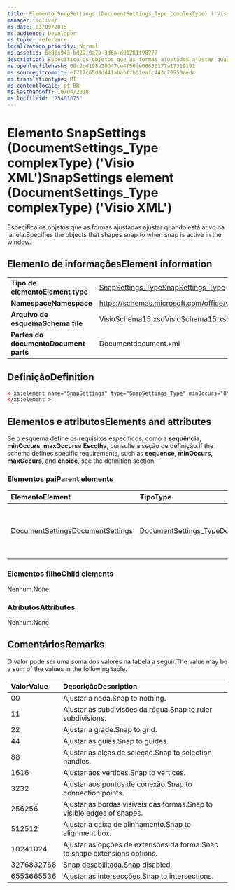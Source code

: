 ```yaml
---
title: Elemento SnapSettings (DocumentSettings_Type complexType) ('Visio XML')
manager: soliver
ms.date: 03/09/2015
ms.audience: Developer
ms.topic: reference
localization_priority: Normal
ms.assetid: 6e86e943-bd29-0a7b-3d6a-d91281f98777
description: Especifica os objetos que as formas ajustadas ajustar quando está ativo na janela.
ms.openlocfilehash: 68c2bd198a20047ce4f56fe06630177a17319191
ms.sourcegitcommit: ef717c65d8dd41ababffb01eafc443c79950aed4
ms.translationtype: MT
ms.contentlocale: pt-BR
ms.lasthandoff: 10/04/2018
ms.locfileid: "25401675"
---
```

# <a name="snapsettings-element-documentsettingstype-complextype-visio-xml"></a><span data-ttu-id="12b59-103">Elemento SnapSettings (DocumentSettings_Type complexType) ('Visio XML')</span><span class="sxs-lookup"><span data-stu-id="12b59-103">SnapSettings element (DocumentSettings_Type complexType) ('Visio XML')</span></span>

<span data-ttu-id="12b59-104">Especifica os objetos que as formas ajustadas ajustar quando está ativo na janela.</span><span class="sxs-lookup"><span data-stu-id="12b59-104">Specifies the objects that shapes snap to when snap is active in the window.</span></span>
  
## <a name="element-information"></a><span data-ttu-id="12b59-105">Elemento de informações</span><span class="sxs-lookup"><span data-stu-id="12b59-105">Element information</span></span>

|||
|:-----|:-----|
|<span data-ttu-id="12b59-106">**Tipo de elemento**</span><span class="sxs-lookup"><span data-stu-id="12b59-106">**Element type**</span></span> <br/> |[<span data-ttu-id="12b59-107">SnapSettings_Type</span><span class="sxs-lookup"><span data-stu-id="12b59-107">SnapSettings_Type</span></span>](snapsettings_type-complextypevisio-xml.md) <br/> |
|<span data-ttu-id="12b59-108">**Namespace**</span><span class="sxs-lookup"><span data-stu-id="12b59-108">**Namespace**</span></span> <br/> |https://schemas.microsoft.com/office/visio/2012/main  <br/> |
|<span data-ttu-id="12b59-109">**Arquivo de esquema**</span><span class="sxs-lookup"><span data-stu-id="12b59-109">**Schema file**</span></span> <br/> |<span data-ttu-id="12b59-110">VisioSchema15.xsd</span><span class="sxs-lookup"><span data-stu-id="12b59-110">VisioSchema15.xsd</span></span>  <br/> |
|<span data-ttu-id="12b59-111">**Partes do documento**</span><span class="sxs-lookup"><span data-stu-id="12b59-111">**Document parts**</span></span> <br/> |<span data-ttu-id="12b59-112">Document</span><span class="sxs-lookup"><span data-stu-id="12b59-112">document.xml</span></span>  <br/> |
   
## <a name="definition"></a><span data-ttu-id="12b59-113">Definição</span><span class="sxs-lookup"><span data-stu-id="12b59-113">Definition</span></span>

```XML
< xs:element name="SnapSettings" type="SnapSettings_Type" minOccurs="0" maxOccurs="1" >
</xs:element >
```

## <a name="elements-and-attributes"></a><span data-ttu-id="12b59-114">Elementos e atributos</span><span class="sxs-lookup"><span data-stu-id="12b59-114">Elements and attributes</span></span>

<span data-ttu-id="12b59-115">Se o esquema define os requisitos específicos, como a **sequência**, **minOccurs**, **maxOccurs**e **Escolha**, consulte a seção de definição.</span><span class="sxs-lookup"><span data-stu-id="12b59-115">If the schema defines specific requirements, such as **sequence**, **minOccurs**, **maxOccurs**, and **choice**, see the definition section.</span></span> 
  
### <a name="parent-elements"></a><span data-ttu-id="12b59-116">Elementos pai</span><span class="sxs-lookup"><span data-stu-id="12b59-116">Parent elements</span></span>

|<span data-ttu-id="12b59-117">**Elemento**</span><span class="sxs-lookup"><span data-stu-id="12b59-117">**Element**</span></span>|<span data-ttu-id="12b59-118">**Tipo**</span><span class="sxs-lookup"><span data-stu-id="12b59-118">**Type**</span></span>|<span data-ttu-id="12b59-119">**Descrição**</span><span class="sxs-lookup"><span data-stu-id="12b59-119">**Description**</span></span>|
|:-----|:-----|:-----|
|[<span data-ttu-id="12b59-120">DocumentSettings</span><span class="sxs-lookup"><span data-stu-id="12b59-120">DocumentSettings</span></span>](documentsettings-element-visiodocument_type-complextypevisio-xml.md) <br/> |[<span data-ttu-id="12b59-121">DocumentSettings_Type</span><span class="sxs-lookup"><span data-stu-id="12b59-121">DocumentSettings_Type</span></span>](documentsettings_type-complextypevisio-xml.md) <br/> |<span data-ttu-id="12b59-122">Contém os elementos que especificam as configurações do documento.</span><span class="sxs-lookup"><span data-stu-id="12b59-122">Contains elements that specify document settings.</span></span>  <br/> |
   
### <a name="child-elements"></a><span data-ttu-id="12b59-123">Elementos filho</span><span class="sxs-lookup"><span data-stu-id="12b59-123">Child elements</span></span>

<span data-ttu-id="12b59-124">Nenhum.</span><span class="sxs-lookup"><span data-stu-id="12b59-124">None.</span></span>
  
### <a name="attributes"></a><span data-ttu-id="12b59-125">Atributos</span><span class="sxs-lookup"><span data-stu-id="12b59-125">Attributes</span></span>

<span data-ttu-id="12b59-126">Nenhum.</span><span class="sxs-lookup"><span data-stu-id="12b59-126">None.</span></span>
  
## <a name="remarks"></a><span data-ttu-id="12b59-127">Comentários</span><span class="sxs-lookup"><span data-stu-id="12b59-127">Remarks</span></span>

<span data-ttu-id="12b59-128">O valor pode ser uma soma dos valores na tabela a seguir.</span><span class="sxs-lookup"><span data-stu-id="12b59-128">The value may be a sum of the values in the following table.</span></span>
  
|<span data-ttu-id="12b59-129">**Valor**</span><span class="sxs-lookup"><span data-stu-id="12b59-129">**Value**</span></span>|<span data-ttu-id="12b59-130">**Descrição**</span><span class="sxs-lookup"><span data-stu-id="12b59-130">**Description**</span></span>|
|:-----|:-----|
|<span data-ttu-id="12b59-131">0</span><span class="sxs-lookup"><span data-stu-id="12b59-131">0</span></span>  <br/> |<span data-ttu-id="12b59-132">Ajustar a nada.</span><span class="sxs-lookup"><span data-stu-id="12b59-132">Snap to nothing.</span></span>  <br/> |
|<span data-ttu-id="12b59-133">1</span><span class="sxs-lookup"><span data-stu-id="12b59-133">1</span></span>  <br/> |<span data-ttu-id="12b59-134">Ajustar às subdivisões da régua.</span><span class="sxs-lookup"><span data-stu-id="12b59-134">Snap to ruler subdivisions.</span></span>  <br/> |
|<span data-ttu-id="12b59-135">2</span><span class="sxs-lookup"><span data-stu-id="12b59-135">2</span></span>  <br/> |<span data-ttu-id="12b59-136">Ajustar à grade.</span><span class="sxs-lookup"><span data-stu-id="12b59-136">Snap to grid.</span></span>  <br/> |
|<span data-ttu-id="12b59-137">4</span><span class="sxs-lookup"><span data-stu-id="12b59-137">4</span></span>  <br/> |<span data-ttu-id="12b59-138">Ajustar às guias.</span><span class="sxs-lookup"><span data-stu-id="12b59-138">Snap to guides.</span></span>  <br/> |
|<span data-ttu-id="12b59-139">8</span><span class="sxs-lookup"><span data-stu-id="12b59-139">8</span></span>  <br/> |<span data-ttu-id="12b59-140">Ajustar às alças de seleção.</span><span class="sxs-lookup"><span data-stu-id="12b59-140">Snap to selection handles.</span></span>  <br/> |
|<span data-ttu-id="12b59-141">16</span><span class="sxs-lookup"><span data-stu-id="12b59-141">16</span></span>  <br/> |<span data-ttu-id="12b59-142">Ajustar aos vértices.</span><span class="sxs-lookup"><span data-stu-id="12b59-142">Snap to vertices.</span></span>  <br/> |
|<span data-ttu-id="12b59-143">32</span><span class="sxs-lookup"><span data-stu-id="12b59-143">32</span></span>  <br/> |<span data-ttu-id="12b59-144">Ajustar aos pontos de conexão.</span><span class="sxs-lookup"><span data-stu-id="12b59-144">Snap to connection points.</span></span>  <br/> |
|<span data-ttu-id="12b59-145">256</span><span class="sxs-lookup"><span data-stu-id="12b59-145">256</span></span>  <br/> |<span data-ttu-id="12b59-146">Ajustar às bordas visíveis das formas.</span><span class="sxs-lookup"><span data-stu-id="12b59-146">Snap to visible edges of shapes.</span></span>  <br/> |
|<span data-ttu-id="12b59-147">512</span><span class="sxs-lookup"><span data-stu-id="12b59-147">512</span></span>  <br/> |<span data-ttu-id="12b59-148">Ajustar à caixa de alinhamento.</span><span class="sxs-lookup"><span data-stu-id="12b59-148">Snap to alignment box.</span></span>  <br/> |
|<span data-ttu-id="12b59-149">1024</span><span class="sxs-lookup"><span data-stu-id="12b59-149">1024</span></span>  <br/> |<span data-ttu-id="12b59-150">Ajustar às opções de extensões da forma.</span><span class="sxs-lookup"><span data-stu-id="12b59-150">Snap to shape extensions options.</span></span>  <br/> |
|<span data-ttu-id="12b59-151">32768</span><span class="sxs-lookup"><span data-stu-id="12b59-151">32768</span></span>  <br/> |<span data-ttu-id="12b59-152">Snap desabilitada.</span><span class="sxs-lookup"><span data-stu-id="12b59-152">Snap disabled.</span></span>  <br/> |
|<span data-ttu-id="12b59-153">65536</span><span class="sxs-lookup"><span data-stu-id="12b59-153">65536</span></span>  <br/> |<span data-ttu-id="12b59-154">Ajustar às intersecções.</span><span class="sxs-lookup"><span data-stu-id="12b59-154">Snap to intersections.</span></span>  <br/> |
   

